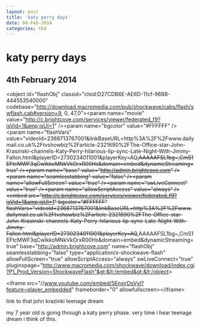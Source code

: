 ```yaml
---
layout: post
title: 'katy perry days'
date: 04-Feb-2014
categories: tbd
---
```


# katy perry days

## 4th February 2014

&lt;object id="flashObj" classid="clsid:D27CDB6E-AE6D-11cf-96B8-444553540000" codebase="http://download.macromedia.com/pub/shockwave/cabs/flash/swflash.cab#version=9,  0,  47,0"&gt;&lt;param name="movie" value="http://c.brightcove.com/services/viewer/federated_f9?isVid=1&amp;isUI=1" /&gt;&lt;param name="bgcolor" value="#FFFFFF" /&gt;&lt;param name="flashVars" value="videoId=2368713767001&amp;linkBaseURL=http%3A%2F%2Fwww.dailymail.co.uk%2Ftvshowbiz%2Farticle-2321690%2FThe-Office-star-John-Krasinski-channels-Katy-Perry-hilarious-lip-sync-Late-Night-With-Jimmy-Fallon.html&amp;playerID=2730234011001&amp;playerKey=AQ~~,AAAAAFSL1bg~,CmS1EFtcMWF3qCwIkkoMNkVkOrxR00Hs&amp;domain=embed&amp;dynamicStreaming=true" /&gt;&lt;param name="base" value="http://admin.brightcove.com" /&gt;&lt;param name="seamlesstabbing" value="false" /&gt;&lt;param name="allowFullScreen" value="true" /&gt;&lt;param name="swLiveConnect" value="true" /&gt;&lt;param name="allowScriptAccess" value="always" /&gt;&lt;embed src="http://c.brightcove.com/services/viewer/federated_f9?isVid=1&amp;isUI=1" bgcolor="#FFFFFF" flashVars="videoId=2368713767001&amp;linkBaseURL=http%3A%2F%2Fwww.dailymail.co.uk%2Ftvshowbiz%2Farticle-2321690%2FThe-Office-star-John-Krasinski-channels-Katy-Perry-hilarious-lip-sync-Late-Night-With-Jimmy-Fallon.html&amp;playerID=2730234011001&amp;playerKey=AQ~~,AAAAAFSL1bg~,CmS1EFtcMWF3qCwIkkoMNkVkOrxR00Hs&amp;domain=embed&amp;dynamicStreaming=true" base="http://admin.brightcove.com" name="flashObj" seamlesstabbing="false" type="application/x-shockwave-flash" allowFullScreen="true" allowScriptAccess="always" swLiveConnect="true" pluginspage="http://www.macromedia.com/shockwave/download/index.cgi?P1_Prod_Version=ShockwaveFlash"&gt;&lt;/embed&gt;&lt;/object&gt;

&lt;iframe src="//www.youtube.com/embed/5EnsjrDsVyI?feature=player_embedded" frameborder="0" allowfullscreen&gt;&lt;/iframe&gt;

link to that john krazinki teenage dream

 

my 7 year old is going through a katy perry phase. very time i hear teenage dream i think of this.

 
